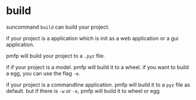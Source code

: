 # build

suncommand `build` can build your project.

if your project is a application which is init as a web application or a gui application.

pmfp will build your project to a `.pyz` file.

if if your project is a model. pmfp will build it to a wheel. if you want to build a egg, you can use the flag `-e`.


if your project is a commandline application. pmfp will build it to a `pyz` file as default.
but if there is `-w` or `-e`, pmfp will build it to wheel or egg
